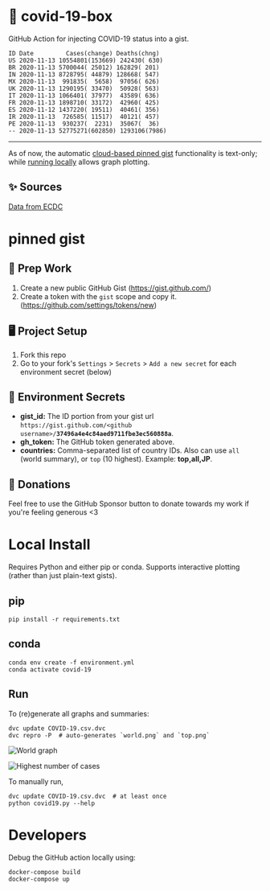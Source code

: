 # 🏥 covid-19-box

GitHub Action for injecting COVID-19 status into a gist.

```
ID Date         Cases(change) Deaths(chng)
US 2020-11-13 10554801(153669) 242430( 630)
BR 2020-11-13 5700044( 25012) 162829( 201)
IN 2020-11-13 8728795( 44879) 128668( 547)
MX 2020-11-13  991835(  5658)  97056( 626)
UK 2020-11-13 1290195( 33470)  50928( 563)
IT 2020-11-13 1066401( 37977)  43589( 636)
FR 2020-11-13 1898710( 33172)  42960( 425)
ES 2020-11-12 1437220( 19511)  40461( 356)
IR 2020-11-13  726585( 11517)  40121( 457)
PE 2020-11-13  930237(  2231)  35067(  36)
-- 2020-11-13 52775271(602850) 1293106(7986)
```

---

As of now, the automatic [cloud-based pinned gist](#pinned-gist) functionality is text-only;
while [running locally](#local-install) allows graph plotting.

## ✨ Sources

[Data from ECDC](https://www.ecdc.europa.eu/en/publications-data/download-todays-data-geographic-distribution-covid-19-cases-worldwide)

# pinned gist

## 🎒 Prep Work
1. Create a new public GitHub Gist (https://gist.github.com/)
1. Create a token with the `gist` scope and copy it. (https://github.com/settings/tokens/new)

## 🖥 Project Setup
1. Fork this repo
1. Go to your fork's `Settings` > `Secrets` > `Add a new secret` for each environment secret (below)

## 🤫 Environment Secrets
- **gist_id:** The ID portion from your gist url `https://gist.github.com/<github username>/`**`37496a4e4c84aed9711fbe3ec560888a`**.
- **gh_token:** The GitHub token generated above.
- **countries:** Comma-separated list of country IDs. Also can use `all` (world summary), or `top` (10 highest). Example: **top,all,JP**.

## 💸 Donations

Feel free to use the GitHub Sponsor button to donate towards my work if you're feeling generous <3

# Local Install

Requires Python and either pip or conda. Supports interactive plotting (rather than just plain-text gists).

## pip

```
pip install -r requirements.txt
```

## conda

```
conda env create -f environment.yml
conda activate covid-19
```

## Run

To (re)generate all graphs and summaries:

```
dvc update COVID-19.csv.dvc
dvc repro -P  # auto-generates `world.png` and `top.png`
```

![World graph](world.png)

![Highest number of cases](top.png)

To manually run,

```
dvc update COVID-19.csv.dvc  # at least once
python covid19.py --help
```

# Developers

Debug the GitHub action locally using:

```
docker-compose build
docker-compose up
```
